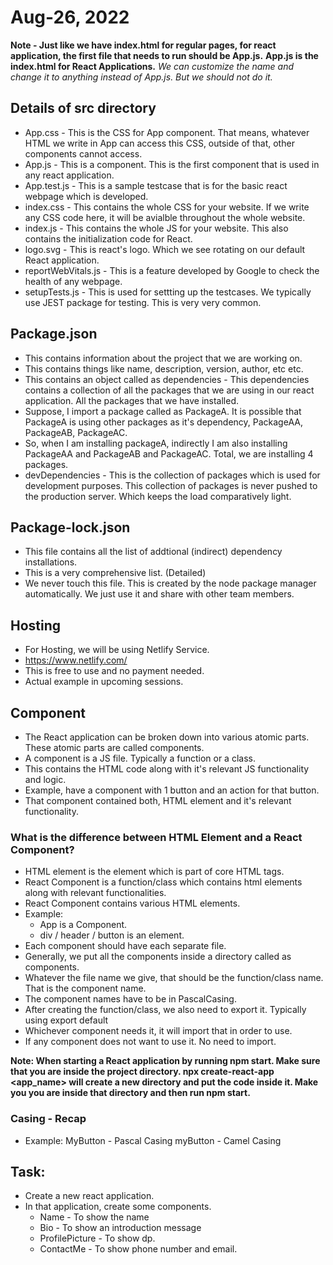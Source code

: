 # Aug-26, 2022

**Note - Just like we have index.html for regular pages, for react application, the first file that needs to run should be App.js.**
**App.js is the index.html for React Applications.**
*We can customize the name and change it to anything instead of App.js. But we should not do it.*

## Details of src directory
  - App.css - This is the CSS for App component. That means, whatever HTML we write in App can access this CSS, outside of that, other components cannot access.
  - App.js - This is a component. This is the first component that is used in any react application.
  - App.test.js - This is a sample testcase that is for the basic react webpage which is developed.
  - index.css - This contains the whole CSS for your website. If we write any CSS code here, it will be avialble throughout the whole website.
  - index.js - This contains the whole JS for your website. This also contains the initialization code for React.
  - logo.svg - This is react's logo. Which we see rotating on our default React application.
  - reportWebVitals.js - This is a feature developed by Google to check the health of any webpage.
  - setupTests.js - This is used for settting up the testcases. We typically use JEST package for testing. This is very very common.

## Package.json
- This contains information about the project that we are working on.
- This contains things like name, description, version, author, etc etc.
- This contains an object called as dependencies - This dependencies contains a collection of all the packages that we are using in our react application. All the packages that we have installed.
- Suppose, I import a package called as PackageA. It is possible that PackageA is using other packages as it's dependency, PackageAA, PackageAB, PackageAC.
- So, when I am installing packageA, indirectly I am also installing PackageAA and PackageAB and PackageAC. Total, we are installing 4 packages.
- devDependencies - This is the collection of packages which is used for development purposes. This collection of packages is never pushed to the production server. Which keeps the load comparatively light.

## Package-lock.json
- This file contains all the list of addtional (indirect) dependency installations.
- This is a very comprehensive list. (Detailed)
- We never touch this file. This is created by the node package manager automatically. We just use it and share with other team members.

## Hosting
- For Hosting, we will be using Netlify Service.
- https://www.netlify.com/
- This is free to use and no payment needed.
- Actual example in upcoming sessions.

## Component
- The React application can be broken down into various atomic parts. These atomic parts are called components.
- A component is a JS file. Typically a function or a class.
- This contains the HTML code along with it's relevant JS functionality and logic.
- Example, have a component with 1 button and an action for that button.
- That component contained both, HTML element and it's relevant functionality.

### What is the difference between HTML Element and a React Component?
- HTML element is the element which is part of core HTML tags.
- React Component is a function/class which contains html elements along with relevant functionalities.
- React Component contains various HTML elements.
- Example:
  - App is a Component.
  - div / header / button is an element. 
- Each component should have each separate file.
- Generally, we put all the components inside a directory called as components.
- Whatever the file name we give, that should be the function/class name. That is the component name.
- The component names have to be in PascalCasing.
- After creating the function/class, we also need to export it. Typically using export default <ComponentName>
- Whichever component needs it, it will import that in order to use.
- If any component does not want to use it. No need to import.

**Note: When starting a React application by running npm start. Make sure that you are inside the project directory. npx create-react-app <app_name> will create a new directory and put the code inside it. Make you you are inside that directory and then run npm start.**

### Casing - Recap
- Example:
MyButton - Pascal Casing
myButton - Camel Casing

## Task:
- Create a new react application.
- In that application, create some components.
  - Name - To show the name
  - Bio - To show an introduction message
  - ProfilePicture - To show dp.
  - ContactMe - To show phone number and email.
